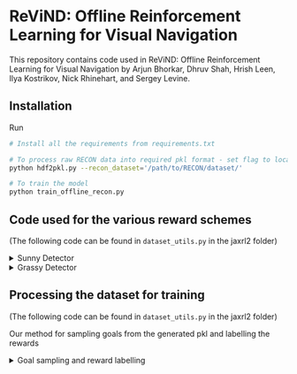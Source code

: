 # ReViND: Offline Reinforcement Learning for Visual Navigation

This repository contains code used in ReViND: Offline Reinforcement Learning for Visual Navigation by Arjun Bhorkar, Dhruv Shah, Hrish Leen, Ilya Kostrikov, Nick Rhinehart, and Sergey Levine.

## Installation

Run
```bash
# Install all the requirements from requirements.txt

# To process raw RECON data into required pkl format - set flag to location of recon_release
python hdf2pkl.py --recon_dataset='/path/to/RECON/dataset/'

# To train the model
python train_offline_recon.py
```

## Code used for the various reward schemes ##

(The following code can be found in `dataset_utils.py` in the jaxrl2 folder)

<details><summary> Sunny Detector </summary>
<p>

**Description:** Assigns a float representing how "sunny" an image is based on the bottom middle third of the image. To allow for this, we first convert the image from RGB to HSV. We then check which pixels are in a certain _value_ range.

```python
def sunny_detector(img):
    low_val = np.array([0, 0, 100])
    high_val = np.array([255, 255, 255])
    img_hsv = cv2.cvtColor(img, cv2.COLOR_RGB2HSV)
    img_sunny = cv2.inRange(img_hsv, low_val, high_val)
    # make top half of img_sunny 0
    img_sunny[:int(img_sunny.shape[0] * 2. / 3), :] = 0

    # make left third of img_sunny 0
    img_sunny[:, :int(img_sunny.shape[1] * 1. / 3)] = 0
    # make right third of img_sunny 0
    img_sunny[:, int(img_sunny.shape[1] * 2. / 3):] = 0

    mask = img_sunny > 0
    # create new image with img_sunny and img
    img_out = np.zeros(img.shape, dtype=np.uint8)
    img_out[:, :] = img[:, :]
    for i in range(3):
        img_out[mask, i] = img_sunny[mask]
    # return true if number of non zero mask elements greater than half
    pred = np.sum(mask) > int(mask.size / 27.)
    return float(pred)
```

</p>
</details>


<details><summary> Grassy Detector </summary>
<p>

**Description:** Assigns a float representing how "grassy" an image is based on the bottom middle third of the image. To allow for this, we first convert the image from RGB to HSV. We then check which pixels are in a certain _hue_ range.

```python
def grass_detector(img):
    low_val = np.array([28, 50, 0])
    high_val = np.array([86, 255, 255])
    img_hsv = cv2.cvtColor(img, cv2.COLOR_RGB2HSV)
    img_grass = cv2.inRange(img_hsv, low_val, high_val)
    # make top half of img_grass 0
    img_grass[:int(img_grass.shape[0] * 2. / 3), :] = 0

    # make left third of img_grass 0
    img_grass[:, :int(img_grass.shape[1] * 1. / 3)] = 0
    # make right third of img_grass 0
    img_grass[:, int(img_grass.shape[1] * 2. / 3):] = 0

    mask = img_grass > 0
    # create new image with img_grass and img
    img_out = np.zeros(img.shape, dtype=np.uint8)
    img_out[:, :] = img[:, :]
    img_out[mask, 1] = img_grass[mask]
    # return true if number of non zero mask elements greater than half
    pred = np.sum(mask) > int(mask.size / 27.)
    return float(pred)
```
</p>
</details>

## Processing the dataset for training ##

(The following code can be found in `dataset_utils.py` in the jaxrl2 folder)


Our method for sampling goals from the generated pkl and labelling the rewards

<details><summary> Goal sampling and reward labelling </summary>
<p>

```python
for i in indx:
    if self.dones_float[i] == 1:
        r = 0
        currobs.append(self.observations[i])
        nextobs.append(self.next_observations[i])
        reward.append(r)
        mask.append(0)

    else:
        traji = self.traj_index[i]
        traj = self.trajs[traji[0]][0]

        rot = self.trajs[traji[0]][1][traji[1]]
        nextrot = self.trajs[traji[0]][1][traji[1] + 1]

        end = min(
            len(traj) - 3,
            random.randint(traji[1] + 10, traji[1] + 50))

        if end == traji[1] + 1:
            mask.append(0)
        else:
            mask.append(1)

        goalpt = traj[end]
        currpt = traj[traji[1]]
        nextpt = traj[traji[1] + 1]

        r = -1 + (0.75 *
                  sunny_detector(self.image_observations[i]))
        currpolar = euc2polar(currpt, goalpt, rot)
        nextpolar = euc2polar(nextpt, goalpt, nextrot)

        currobs.append(np.array(currpolar))
        nextobs.append(np.array(nextpolar))
        reward.append(r)
```
</p>
</details>





